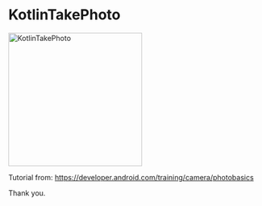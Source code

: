 # KotlinTakePhoto

<img width="265" alt="KotlinTakePhoto" src="https://user-images.githubusercontent.com/3993516/134110766-3b62d84b-3ff0-497c-8704-e0426a35b33f.png">

Tutorial from: https://developer.android.com/training/camera/photobasics

Thank you.
